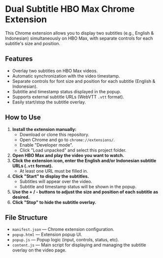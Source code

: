 # Dual Subtitle HBO Max Chrome Extension

This Chrome extension allows you to display two subtitles (e.g., English & Indonesian) simultaneously on HBO Max, with separate controls for each subtitle's size and position.

## Features
- Overlay two subtitles on HBO Max videos.
- Automatic synchronization with the video timestamp.
- Separate controls for font size and position for each subtitle (English & Indonesian).
- Subtitle and timestamp status displayed in the popup.
- Supports external subtitle URLs (WebVTT `.vtt` format).
- Easily start/stop the subtitle overlay.

## How to Use
1. **Install the extension manually:**
   - Download or clone this repository.
   - Open Chrome and go to `chrome://extensions/`.
   - Enable "Developer mode".
   - Click "Load unpacked" and select this project folder.
2. **Open HBO Max and play the video you want to watch.**
3. **Click the extension icon, enter the English and/or Indonesian subtitle URLs (`.vtt` format).**
   - At least one URL must be filled in.
4. **Click "Start" to display the subtitles.**
   - Subtitles will appear over the video.
   - Subtitle and timestamp status will be shown in the popup.
5. **Use the + / - buttons to adjust the size and position of each subtitle as desired.**
6. **Click "Stop" to hide the subtitle overlay.**

## File Structure
- `manifest.json` — Chrome extension configuration.
- `popup.html` — Extension popup UI.
- `popup.js` — Popup logic (input, controls, status, etc).
- `content.js` — Main script for displaying and managing the subtitle overlay on the video page.
